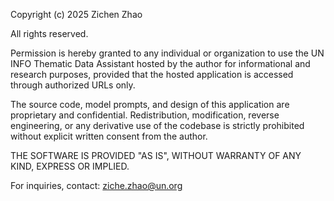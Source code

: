 Copyright (c) 2025 Zichen Zhao

All rights reserved.

Permission is hereby granted to any individual or organization to use the UN INFO Thematic Data Assistant hosted by the author for informational and research purposes, provided that the hosted application is accessed through authorized URLs only.

The source code, model prompts, and design of this application are proprietary and confidential. Redistribution, modification, reverse engineering, or any derivative use of the codebase is strictly prohibited without explicit written consent from the author.

THE SOFTWARE IS PROVIDED "AS IS", WITHOUT WARRANTY OF ANY KIND, EXPRESS OR IMPLIED.

For inquiries, contact: ziche.zhao@un.org